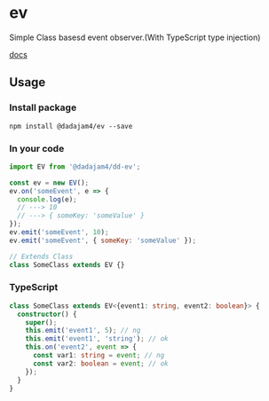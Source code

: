 # ev
Simple Class basesd event observer.(With TypeScript type injection)

[docs](https://dadajam4.github.io/ev/classes/_ev_.ev.html)

## Usage

### Install package
```
npm install @dadajam4/ev --save
```

### In your code
```JavaScript
import EV from '@dadajam4/dd-ev';

const ev = new EV();
ev.on('someEvent', e => {
  console.log(e);
  // ---> 10
  // ---> { someKey: 'someValue' }
});
ev.emit('someEvent', 10);
ev.emit('someEvent', { someKey: 'someValue' });

// Extends Class
class SomeClass extends EV {}
```

### TypeScript
```TypeScript
class SomeClass extends EV<{event1: string, event2: boolean}> {
  constructor() {
    super();
    this.emit('event1', 5); // ng
    this.emit('event1', 'string'); // ok
    this.on('event2', event => {
      const var1: string = event; // ng
      const var2: boolean = event; // ok
    });
  }
}
```